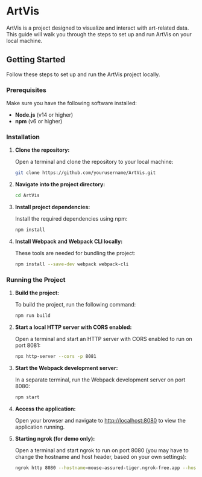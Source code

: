 # ArtVis

ArtVis is a project designed to visualize and interact with art-related data. This guide will walk you through the steps to set up and run ArtVis on your local machine.

## Getting Started

Follow these steps to set up and run the ArtVis project locally.

### Prerequisites

Make sure you have the following software installed:

- **Node.js** (v14 or higher)
- **npm** (v6 or higher)

### Installation

1. **Clone the repository:**

   Open a terminal and clone the repository to your local machine:

   ```bash
   git clone https://github.com/yourusername/ArtVis.git
   ```

2. **Navigate into the project directory:**

   ```bash
   cd ArtVis
   ```

3. **Install project dependencies:**

   Install the required dependencies using npm:

   ```bash
   npm install
   ```

4. **Install Webpack and Webpack CLI locally:**

   These tools are needed for bundling the project:

   ```bash
   npm install --save-dev webpack webpack-cli
   ```

### Running the Project

1. **Build the project:**

   To build the project, run the following command:

   ```bash
   npm run build
   ```

2. **Start a local HTTP server with CORS enabled:**

   Open a terminal and start an HTTP server with CORS enabled to run on port 8081:

   ```bash
   npx http-server --cors -p 8081
   ```

3. **Start the Webpack development server:**

   In a separate terminal, run the Webpack development server on port 8080:

   ```bash
   npm start
   ```
4. **Access the application:**

   Open your browser and navigate to [http://localhost:8080](http://localhost:8080) to view the application running.

5. **Starting ngrok (for demo only):**

   Open a terminal and start ngrok to run on port 8080 (you may have to change the hostname and host header, based on your own settings):

   ```bash
   ngrok http 8080 --hostname=mouse-assured-tiger.ngrok-free.app --host-header="localhost:8080"
   ```
